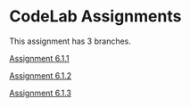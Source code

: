 # CodeLab Assignments

This assignment has 3 branches.

[Assignment 6.1.1](https://github.com/gauri547/CodeLab_Task6/tree/HelloSharedPref_app)

[Assignment 6.1.2](https://github.com/gauri547/CodeLab_Task6/tree/Constraint_Layout1)

[Assignment 6.1.3](https://github.com/gauri547/CodeLab_Task6/tree/Constraint_Layout2)
